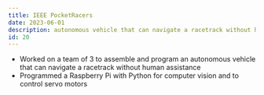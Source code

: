 ```yaml
---
title: IEEE PocketRacers
date: 2023-06-01
description: autonomous vehicle that can navigate a racetrack without human assistance
id: 20
---
```

- Worked on a team of 3 to assemble and program an autonomous vehicle that can navigate a racetrack without human assistance
- Programmed a Raspberry Pi with Python for computer vision and to control servo motors
